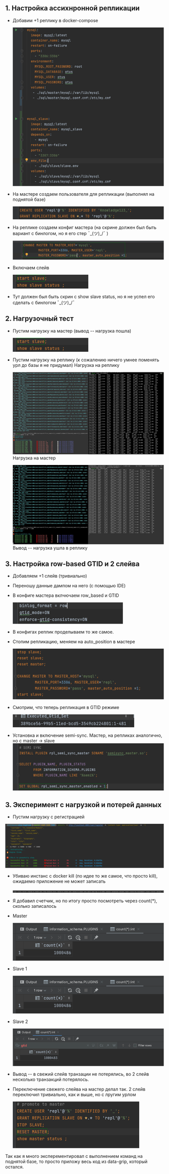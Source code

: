 ## 1. Настройка ассихнронной репликации
  * Добавим +1 реплику в docker-compose 

    ![img.png](img.png)
  * На мастере создаем пользователя для репликации (выполнял на поднятой базе)

    ![img_1.png](img_1.png)
  * На реплике создаем конфиг мастера (на скрине должен был быть вариант с бинлогом, но я его стер ¯\_(ツ)_/¯ )

    ![img_2.png](img_2.png)
  * Включаем слейв

    ![img_3.png](img_3.png)
  * Тут должен был быть скрин с show slave status, но я не успел его сделать с бинлогом ¯\_(ツ)_/¯ 

## 2. Нагрузочный тест
  * Пустим нагрузку на мастер (вывод -- нагрузка пошла)

    ![img_4.png](img_4.png)
  * Пустим нагрузку на реплику (к сожалению ничего умнее поменять урл до базы я не придумал)
     Нагрузка на реплику

    ![img_5.jpg](img_5.jpg)
     Нагрузка на мастер

    ![img_6.jpg](img_6.jpg)
    Вывод -- нагрузка ушла в реплику

## 3. Настройка row-based GTID и 2 слейва
   * Добавляем +1 слейв (тривиально)
   * Переношу данные дампом на него (с помощью IDE)
   * В конфиге мастера вклчючаем row_based и GTID 

     ![img_5.png](img_5.png)
   * В конфигах реплик проделываем то же самое.
   * Стопим репликацию, меняем на auto_position в мастере

     ![img_6.png](img_6.png)
   * Смотрим, что теперь репликация в GTID режиме
     
     ![img_7.png](img_7.png)
   * Установка и включение semi-sync. Мастер, на репликах аналогично, но с master -> slave
    ![img_12.png](img_12.png)

## 3. Эксперимент с нагрузкой и потерей данных
   * Пустим нагрузку с регистрацией

   ![img_8.png](img_8.png)
   * Убиваю инстанс с docker kill (по идее то же самое, что просто kill), ожидаемо приложение не может записать

     ![img_9.png](img_9.png)
   * Я добавил счетчик, но по итогу просто посмотреть через count(*), сколько записалось
   * Master

        ![img_13.png](img_13.png)
   * Slave 1

        ![img_14.png](img_14.png)
   * Slave 2

        ![img_15.png](img_15.png)
   * Вывод -- в свежий слейв транзации не потерялись, во 2 слейв несколько транзакций потерялось.
   * Переключение свежего слейва на мастер делал так. 2 слейв переключил тривиально, как и выше, но с лругим урлом

        ![img_16.png](img_16.png)


   Так как я много эксперементировал с выполнением команд на поднятой базе, то просто приложу весь код из data-grip, который остался.